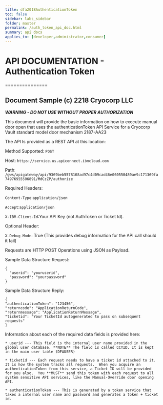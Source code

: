 ```yaml
---
title: dfa2018AuthenticationToken
toc: false
sidebar: labs_sidebar
folder: master
permalink: /auth_token_api_doc.html
summary: api docs
applies_to: [developer,administrator,consumer]
---
```


# API DOCUMENTATION - Authentication Token
===============

## Document Sample (c) 2218 Cryocorp LLC

***WARNING - DO NOT USE WITHOUT PROPER AUTHORIZATION*** 

This document will provide the basic information on how to execute manual door open that uses the authenticationToken API Service for a Cryocorp Vault standard model door mechanism 2187-AA23

The API Is provided as a REST API at this location:

Method Supported: `POST`

Host:  `https://service.us.apiconnect.ibmcloud.com`

Path: `/gws/apigateway/api/9369beb5578108ad97c4d09cad46e060550480ae9c171369fa74976955506891/MdCzZP/authorize`

Required Headers: 

`Content-Type`:`application/json`

`Accept`:`application/json`

`X-IBM-Client-Id`:Your API Key (not AuthToken or Ticket Id). 

Optional Header:

`X-Debug-Mode`: True  (This provides debug information for the API call should it fail)

Requests are HTTP POST Operations using JSON as Payload.  

Sample Data Structure Request:
```
{
  "userid": "youruserid",
  "password": "yourpassword"
}
```

Sample Data Structure Reply:
```
{
"authenticationToken": "123456",
"returncode": "ApplicationReturnCode",
"returnmessage": "ApplicationReturnMessage",
"ticketid": "Your TicketId autogenerated to pass on subsequent requests"
}
```

Information about each of the required data fields is provided here:

	* userid --- This field is the internal user name provided in the global user database. **NOTE** The field is called CCYID. It is kept in the main user table (DFAUSER)

	* ticketid --- Each request needs to have a ticket id attached to it.  It is how the system tracks all requests.  When you acquire an authenticationToken from this service, a Ticket ID will be provided for you also.  You **MUST** send this token with each request to all system sensitive API services, like the Manual-Override door opening API.
	
	* authenticationToken --- This is generated by a token service that takes a internal user name and password and generates a token + ticket id. 

